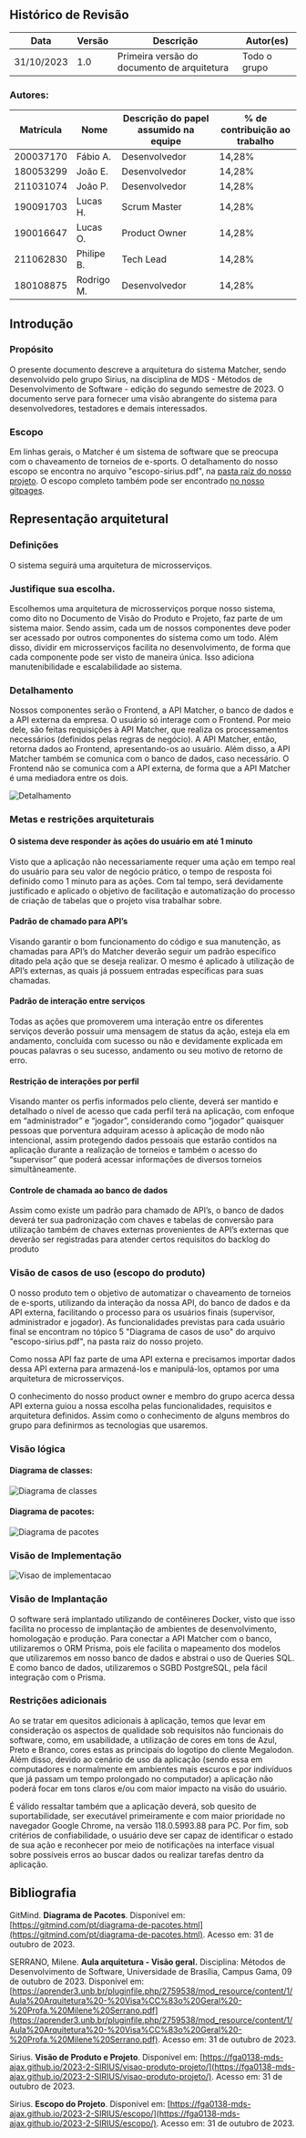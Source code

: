 ## Histórico de Revisão

| Data       | Versão | Descrição                                   | Autor(es)    |
| ---------- | ------ | ------------------------------------------- | ------------ |
| 31/10/2023 | 1.0    | Primeira versão do documento de arquitetura | Todo o grupo |



### Autores: 

| Matrícula | Nome       | Descrição do papel assumido na equipe | % de contribuição ao trabalho |
| --------- | ---------- | ------------------------------------- | ----------------------------- |
| 200037170 | Fábio A.   | Desenvolvedor                         | 14,28%                        |
| 180053299 | João E.    | Desenvolvedor                         | 14,28%                        |
| 211031074 | João P.    | Desenvolvedor                         | 14,28%                        |
| 190091703 | Lucas H.   | Scrum Master                          | 14,28%                        |
| 190016647 | Lucas O.   | Product Owner                         | 14,28%                        |
| 211062830 | Philipe B. | Tech Lead                             | 14,28%                        |
| 180108875 | Rodrigo M. | Desenvolvedor                         | 14,28%                        |



## Introdução

### Propósito

O presente documento descreve a arquitetura do sistema Matcher, sendo desenvolvido pelo grupo Sirius, na disciplina de MDS - Métodos de Desenvolvimento de Software - edição do segundo semestre de 2023. O documento serve para fornecer uma visão abrangente do sistema para desenvolvedores, testadores e demais interessados.

### Escopo

Em linhas gerais, o Matcher é um sistema de software que se preocupa com o chaveamento de torneios de e-sports. O detalhamento do nosso escopo se encontra no arquivo "escopo-sirius.pdf", na [pasta raíz do nosso projeto](https://github.com/FGA0138-MDS-Ajax/2023-2-SIRIUS). O escopo completo também pode ser encontrado [no nosso gitpages](https://fga0138-mds-ajax.github.io/2023-2-SIRIUS/escopo/).

## Representação arquitetural

### Definições

O sistema seguirá uma arquitetura de microsserviços.

### Justifique sua escolha.

Escolhemos uma arquitetura de microsserviços porque nosso sistema, como dito no Documento de Visão do Produto e Projeto, faz parte de um sistema maior. Sendo assim, cada um de nossos componentes deve poder ser acessado por outros componentes do sistema como um todo.
Além disso, dividir em microsserviços facilita no desenvolvimento, de forma que cada componente pode ser visto de maneira única. Isso adiciona manutenibilidade e escalabilidade ao sistema.

### Detalhamento

Nossos componentes serão o Frontend, a API Matcher, o banco de dados e a API externa da empresa. O usuário só interage com o Frontend. Por meio dele, são feitas requisições à API Matcher, que realiza os processamentos necessários (definidos pelas regras de negócio). A API Matcher, então, retorna dados ao Frontend, apresentando-os ao usuário. Além disso, a API Matcher também se comunica com o banco de dados, caso necessário. O Frontend não se comunica com a API externa, de forma que a API Matcher é uma mediadora entre os dois.

![Detalhamento](detalhamento.jpeg)

### Metas e restrições arquiteturais

#### O sistema deve responder às ações do usuário em até 1 minuto
Visto que a aplicação não necessariamente requer uma ação em tempo real do usuário para seu valor de negócio prático, o tempo de resposta foi definido como 1 minuto para as ações. Com tal tempo, será devidamente justificado e aplicado o objetivo de facilitação e automatização do processo de criação de tabelas que o projeto visa trabalhar sobre.

#### Padrão de chamado para API’s

Visando garantir o bom funcionamento do código e sua manutenção, as chamadas para API’s do Matcher deverão seguir um padrão específico ditado pela ação que se deseja realizar. O mesmo é aplicado à utilização de API’s externas, as quais já possuem entradas específicas para suas chamadas.

#### Padrão de interação entre serviços

Todas as ações que promoverem uma interação entre os diferentes serviços deverão possuir uma mensagem de status da ação, esteja ela em andamento, concluída com sucesso ou não e devidamente explicada em poucas palavras o seu sucesso, andamento ou seu motivo de retorno de erro.
#### Restrição de interações por perfil

Visando manter os perfis informados pelo cliente, deverá ser mantido e detalhado o nível de acesso que cada perfil terá na aplicação, com enfoque em “administrador” e “jogador”, considerando como “jogador” quaisquer pessoas que porventura adquiram acesso à aplicação de modo não intencional, assim protegendo dados pessoais que estarão contidos na aplicação durante a realização de torneios e também o acesso do “supervisor” que poderá acessar informações de diversos torneios simultâneamente.
#### Controle de chamada ao banco de dados

Assim como existe um padrão para chamado de API’s, o banco de dados deverá ter sua padronização com chaves e tabelas de conversão para utilização também de chaves externas provenientes de API’s externas que deverão ser registradas para atender certos requisitos do backlog do produto

### Visão de casos de uso (escopo do produto)

O nosso produto tem o objetivo de automatizar o chaveamento de torneios de e-sports, utilizando da interação da nossa API, do banco de dados e da API externa, facilitando o processo para os usuários finais (supervisor, administrador e jogador). As funcionalidades previstas para cada usuário final se encontram no tópico 5 "Diagrama de casos de uso" do arquivo "escopo-sirius.pdf", na pasta raiz do nosso projeto.

Como nossa API faz parte de uma API externa e precisamos importar dados dessa API externa para armazená-los e manipulá-los, optamos por uma arquitetura de microsserviços.

O conhecimento do nosso product owner e membro do grupo acerca dessa API externa guiou a nossa escolha pelas funcionalidades, requisitos e arquitetura definidos. Assim como o conhecimento de alguns membros do grupo para definirmos as tecnologias que usaremos.

### Visão lógica

#### Diagrama de classes: 

![Diagrama de classes](diagrama-classes.jpeg)

#### Diagrama de pacotes:

![Diagrama de pacotes](diagrama-pacotes.jpeg)

### Visão de Implementação



![Visao de implementacao](diagrama-implementacao.jpeg)





### Visão de Implantação

O software será implantado utilizando de contêineres Docker, visto que isso facilita no processo de implantação de ambientes de desenvolvimento, homologação e produção. Para conectar a API Matcher com o banco, utilizaremos o ORM Prisma, pois ele facilita o mapeamento dos modelos que utilizaremos em nosso banco de dados e abstrai o uso de Queries SQL. E como banco de dados, utilizaremos o SGBD PostgreSQL, pela fácil integração com o Prisma.



### Restrições adicionais

Ao se tratar em quesitos adicionais à aplicação, temos que levar em consideração os aspectos de qualidade sob requisitos não funcionais do software, como, em usabilidade, a utilização de cores em tons de Azul, Preto e Branco, cores estas as principais do logotipo do cliente Megalodon. Além disso, devido ao cenário de uso da aplicação (sendo essa em computadores e normalmente em ambientes mais escuros e por indivíduos que já passam um tempo prolongado no computador) a aplicação não poderá focar em tons claros e/ou com maior impacto na visão do usuário.

É válido ressaltar também que a aplicação deverá, sob quesito de suportabilidade, ser executável primeiramente e com maior prioridade no navegador Google Chrome, na versão 118.0.5993.88 para PC. Por fim, sob critérios de confiabilidade, o usuário deve ser capaz de identificar o estado de sua ação e reconhecer por meio de notificações na interface visual sobre possíveis erros ao buscar dados ou realizar tarefas dentro da aplicação.



## Bibliografia

GitMind. **Diagrama de Pacotes**. Disponível em: [https://gitmind.com/pt/diagrama-de-pacotes.html](https://gitmind.com/pt/diagrama-de-pacotes.html). Acesso em: 31 de outubro de 2023.

SERRANO, Milene. **Aula arquitetura - Visão geral.** Disciplina: Métodos de Desenvolvimento de Software, Universidade de Brasília, Campus Gama, 09 de outubro de 2023. Disponível em: [https://aprender3.unb.br/pluginfile.php/2759538/mod_resource/content/1/Aula%20Arquitetura%20-%20Visa%CC%83o%20Geral%20-%20Profa.%20Milene%20Serrano.pdf](https://aprender3.unb.br/pluginfile.php/2759538/mod_resource/content/1/Aula%20Arquitetura%20-%20Visa%CC%83o%20Geral%20-%20Profa.%20Milene%20Serrano.pdf). Acesso em: 31 de outubro de 2023.

Sirius. **Visão de Produto e Projeto**. Disponível em: [https://fga0138-mds-ajax.github.io/2023-2-SIRIUS/visao-produto-projeto/](https://fga0138-mds-ajax.github.io/2023-2-SIRIUS/visao-produto-projeto/). Acesso em: 31 de outubro de 2023.



Sirius. **Escopo do Projeto**. Disponível em: [https://fga0138-mds-ajax.github.io/2023-2-SIRIUS/escopo/](https://fga0138-mds-ajax.github.io/2023-2-SIRIUS/escopo/). Acesso em: 31 de outubro de 2023.
